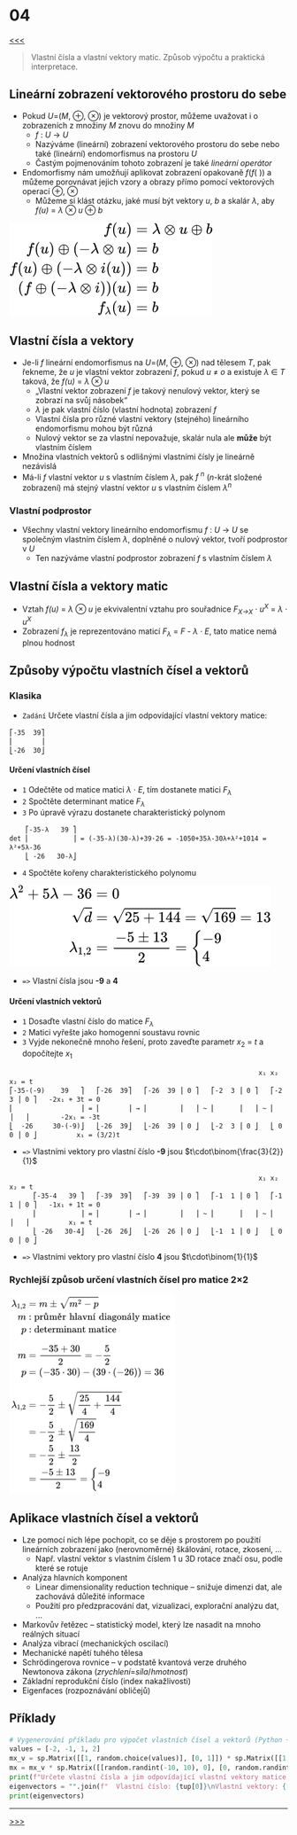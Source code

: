 # 04

[<<<](./03.MD)
> Vlastní čísla a vlastní vektory matic. Způsob výpočtu a praktická interpretace.

## Lineární zobrazení vektorového prostoru do sebe

* Pokud _U_=(_M_, ⊕, ⊗) je vektorový prostor, můžeme uvažovat i o zobrazeních z množiny _M_ znovu do množiny _M_
  * _f_ : _U_ → _U_
  * Nazýváme (lineární) zobrazení vektorového prostoru do sebe nebo také (lineární) endomorfismus na prostoru _U_
  * Častým pojmenováním tohoto zobrazení je také _lineární operátor_
* Endomorfismy nám umožňují aplikovat zobrazení opakovaně _f_(_f_( )) a můžeme porovnávat jejich vzory a obrazy přímo pomocí vektorových operací ⊕, ⊗
  * Můžeme si klást otázku, jaké musí být vektory _u_, _b_ a skalár _λ_, aby _f(u)_ = _λ_ ⊗ _u_ ⊕ _b_

<!-- $$
\begin{align*}
f(u)&=\lambda\otimes u\oplus b\\
f(u)\oplus(-\lambda\otimes u)&=b\\
f(u)\oplus(-\lambda\otimes i(u))&=b\\
(f\oplus(-\lambda\otimes i))(u)&=b\\
f_\lambda(u)&=b
\end{align*}
$$ -->

<img alt="" src=".\MG\LX\04_s01.svg">

## Vlastní čísla a vektory

* Je-li _f_ lineární endomorfismus na _U_=(_M_, ⊕, ⊗) nad tělesem _T_, pak řekneme, že _u_ je vlastní vektor zobrazení _f_, pokud _u_ ≠ _o_ a existuje _λ_ ∈ _T_ taková, že _f(u)_ = _λ_ ⊗ _u_
  * „Vlastní vektor zobrazení _f_ je takový nenulový vektor, který se zobrazí na svůj násobek“
  * _λ_ je pak vlastní číslo (vlastní hodnota) zobrazení _f_
  * Vlastní čísla pro různé vlastní vektory (stejného) lineárního endomorfismu mohou být různá
  * Nulový vektor se za vlastní nepovažuje, skalár nula ale __může__ být vlastním číslem
* Množina vlastních vektorů s odlišnými vlastními čísly je lineárně nezávislá
* Má-li _f_ vlastní vektor _u_ s vlastním číslem _λ_, pak _f <sup>n</sup>_ (_n_-krát složené zobrazení) má stejný vlastní vektor _u_ s vlastním číslem _λ<sup>n</sup>_

### Vlastní podprostor

* Všechny vlastní vektory lineárního endomorfismu _f_ : _U_ → _U_ se společným vlastním číslem _λ_, doplněné o nulový vektor, tvoří podprostor v _U_
  * Ten nazýváme vlastní podprostor zobrazení _f_ s vlastním číslem _λ_

## Vlastní čísla a vektory matic

* Vztah _f(u)_ = _λ_ ⊗ _u_ je ekvivalentní vztahu pro souřadnice _F<sub>X→X</sub>_ · _u<sup>X</sup>_ = _λ_ · _u<sup>X</sup>_
* Zobrazení _f<sub>λ</sub>_ je reprezentováno maticí _F<sub>λ</sub>_ = _F_ - _λ_ · _E_, tato matice nemá plnou hodnost

## Způsoby výpočtu vlastních čísel a vektorů

### Klasika

* `Zadání` Určete vlastní čísla a jim odpovídající vlastní vektory matice:

```text
⎡-35  39⎤
⎢       ⎥
⎣-26  30⎦
```

#### Určení vlastních čísel

* `1` Odečtěte od matice matici _λ_ · _E_, tím dostanete matici _F<sub>λ</sub>_
* `2` Spočtěte determinant matice _F<sub>λ</sub>_
* `3` Po úpravě výrazu dostanete charakteristický polynom

```text
    ⎡-35-λ   39 ⎤
det ⎢           ⎥ = (-35-λ)(30-λ)+39·26 = -1050+35λ-30λ+λ²+1014 = λ²+5λ-36
    ⎣ -26   30-λ⎦
```

* `4` Spočtěte kořeny charakteristického polynomu

<!-- $$
\begin{align*}
\lambda^2+5\lambda-36&=0\\
\sqrt{d}&=\sqrt{25+144}=\sqrt{169}=13\\
\lambda_{1,2}&=\frac{-5\pm13}{2}=\begin{cases}-9\\ 4\end{cases}
\end{align*}
$$ -->

<img alt="" src=".\MG\LX\04_s02.svg">

* `=>` Vlastní čísla jsou __-9__ a __4__

#### Určení vlastních vektorů

* `1` Dosaďte vlastní číslo do matice _F<sub>λ</sub>_
* `2` Matici vyřešte jako homogenní soustavu rovnic
* `3` Vyjde nekonečně mnoho řešení, proto zaveďte parametr _x_<sub>2</sub> = _t_ a dopočítejte _x_<sub>1</sub>

```text
                                                               x₁ x₂              x₂ = t
⎡-35-(-9)    39   ⎤   ⎡-26  39⎤   ⎡-26  39 ⎥ 0 ⎤   ⎡-2  3 ⎥ 0 ⎤   ⎡-2  3 ⎥ 0 ⎤   -2x₁ + 3t = 0
⎢                 ⎥ = ⎢       ⎥ → ⎢        ⎥   ⎥ ~ ⎢      ⎥   ⎥ ~ ⎢      ⎥   ⎥        -2x₁ = -3t
⎣  -26     30-(-9)⎦   ⎣-26  39⎦   ⎣-26  39 ⎥ 0 ⎦   ⎣-2  3 ⎥ 0 ⎦   ⎣ 0  0 ⎥ 0 ⎦          x₁ = (3/2)t
```

* `=>` Vlastními vektory pro vlastní číslo __-9__ jsou <!--___t_ · (3/2; 1)__--> $t\cdot\binom{\frac{3}{2}}{1}$

```text
                                                               x₁ x₂              x₂ = t
      ⎡-35-4   39 ⎤   ⎡-39  39⎤   ⎡-39  39 ⎥ 0 ⎤   ⎡-1  1 ⎥ 0 ⎤   ⎡-1  1 ⎥ 0 ⎤   -1x₁ + 1t = 0
      ⎢           ⎥ = ⎢       ⎥ → ⎢        ⎥   ⎥ ~ ⎢      ⎥   ⎥ ~ ⎢      ⎥   ⎥          x₁ = t
      ⎣ -26   30-4⎦   ⎣-26  26⎦   ⎣-26  26 ⎥ 0 ⎦   ⎣-1  1 ⎥ 0 ⎦   ⎣ 0  0 ⎥ 0 ⎦
```

* `=>` Vlastními vektory pro vlastní číslo __4__ jsou <!--___t_ · (1; 1)__--> $t\cdot\binom{1}{1}$

### Rychlejší způsob určení vlastních čísel pro matice 2×2

<!-- $$
\begin{align*}
\lambda_{1,2}&=m\pm\sqrt{m^2-p}\\
m&:\mathrm{průměr\ hlavní\ diagonály\ matice}\\
p&:\mathrm{determinant\ matice}\\
m&=\frac{-35+30}{2}=-\frac{5}{2}\\
p&=(-35\cdot30)-(39\cdot(-26))=36\\
\lambda_{1,2}&=-\frac{5}{2}\pm\sqrt{\frac{25}{4}+\frac{144}{4}}\\
&=-\frac{5}{2}\pm\sqrt{\frac{169}{4}}\\
&=-\frac{5}{2}\pm\frac{13}{2}\\
&=\frac{-5\pm13}{2}=\begin{cases}-9\\ 4\end{cases}
\end{align*}
$$ -->

<img alt="λ₁₂=m±√(m²−p)" src=".\MG\04_01.png" width="300">

## Aplikace vlastních čísel a vektorů

* Lze pomocí nich lépe pochopit, co se děje s prostorem po použití lineárních zobrazení jako (nerovnoměrné) škálování, rotace, zkosení, ...
  * Např. vlastní vektor s vlastním číslem 1 u 3D rotace značí osu, podle které se rotuje
* Analýza hlavních komponent
  * Linear dimensionality reduction technique – snižuje dimenzi dat, ale zachovává důležité informace
  * Použití pro předzpracování dat, vizualizaci, explorační analýzu dat, ...
* Markovův řetězec – statistický model, který lze nasadit na mnoho reálných situací
* Analýza vibrací (mechanických oscilací)
* Mechanické napětí tuhého tělesa
* Schrödingerova rovnice – v podstatě kvantová verze druhého Newtonova zákona (_zrychlení_=_síla_/_hmotnost_)
* Základní reprodukční číslo (index nakažlivosti)
* Eigenfaces (rozpoznávání obličejů)

## Příklady

```py
# Vygenerování příkladu pro výpočet vlastních čísel a vektorů (Python + SymPy)
values = [-2, -1, 1, 2]
mx_v = sp.Matrix([[1, random.choice(values)], [0, 1]]) * sp.Matrix([[1, 0], [random.choice(values), 1]])
mx = mx_v * sp.Matrix([[random.randint(-10, 10), 0], [0, random.randint(-10, 10)]]) * mx_v.inv()
print(f"Určete vlastní čísla a jim odpovídající vlastní vektory matice:\n{sp.pretty(mx)}\n")
eigenvectors = "".join(f"  Vlastní číslo: {tup[0]}\nVlastní vektory: {[list(x) for x in tup[2]]}\n\n" for tup in mx.eigenvects())
print(eigenvectors)
```

---
[>>>](./05.MD)
